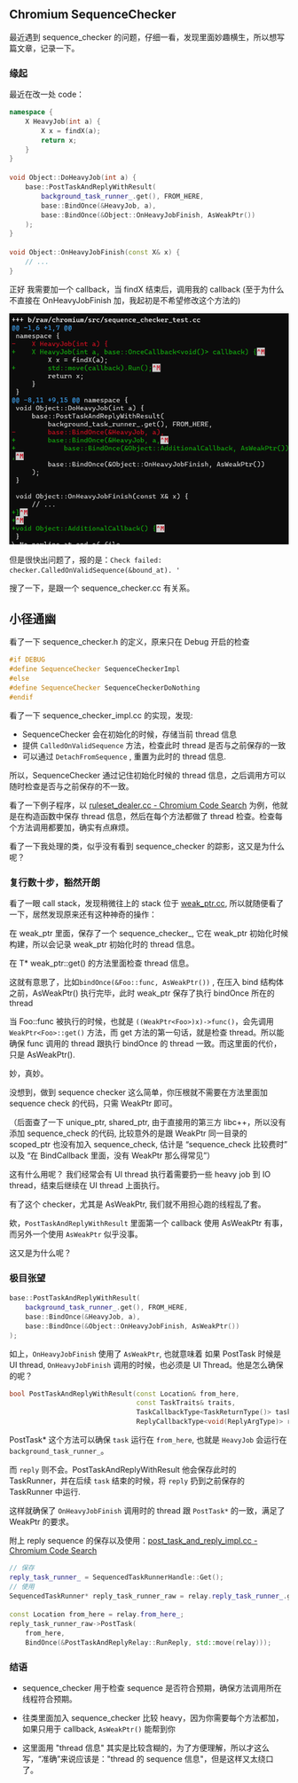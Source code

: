 ## Chromium SequenceChecker

最近遇到 sequence_checker 的问题，仔细一看，发现里面妙趣横生，所以想写篇文章，记录一下。

### 缘起

最近在改一处 code：

```c++
namespace {
    X HeavyJob(int a) {
        X x = findX(a);
        return x;
    }
}

void Object::DoHeavyJob(int a) {
    base::PostTaskAndReplyWithResult(
        background_task_runner_.get(), FROM_HERE,
        base::BindOnce(&HeavyJob, a),
        base::BindOnce(&Object::OnHeavyJobFinish, AsWeakPtr())
    );
}

void Object::OnHeavyJobFinish(const X& x) {
    // ...
}
```

正好 我需要加一个 callback，当 findX 结束后，调用我的 callback (至于为什么不直接在 OnHeavyJobFinish 加，我起初是不希望修改这个方法的)

![image-20220111155012520](res/sequence_checker_patch.png)

但是很快出问题了，报的是：`Check failed: checker.CalledOnValidSequence(&bound_at). '`

搜了一下，是跟一个 sequence_checker.cc 有关系。



## 小径通幽

看了一下 sequence_checker.h 的定义，原来只在 Debug 开启的检查

```c++
#if DEBUG
#define SequenceChecker SequenceCheckerImpl
#else
#define SequenceChecker SequenceCheckerDoNothing
#endif
```

看了一下 sequence_checker_impl.cc 的实现，发现:

* SequenceChecker 会在初始化的时候，存储当前 thread 信息
* 提供 `CalledOnValidSequence` 方法，检查此时 thread 是否与之前保存的一致
* 可以通过 `DetachFromSequence` , 重置为此时的 thread 信息.

所以，SequenceChecker 通过记住初始化时候的 thread 信息，之后调用方可以随时检查是否与之前保存的不一致。

看了一下例子程序，以 [ruleset_dealer.cc - Chromium Code Search](https://source.chromium.org/chromium/chromium/src/+/main:components/subresource_filter/content/common/ruleset_dealer.cc;bpv=1;bpt=1) 为例，他就是在构造函数中保存 thread 信息，然后在每个方法都做了 thread 检查。检查每个方法调用都要加，确实有点麻烦。

看了一下我处理的类，似乎没有看到 sequence_checker 的踪影，这又是为什么呢？



### 复行数十步，豁然开朗

看了一眼 call stack，发现稍微往上的 stack 位于 [weak_ptr.cc](https://source.chromium.org/chromium/chromium/src/+/main:base/memory/weak_ptr.cc), 所以就随便看了一下，居然发现原来还有这种神奇的操作：

在 weak_ptr 里面，保存了一个 sequence_checker_, 它在 weak_ptr 初始化时候构建，所以会记录 weak_ptr 初始化时的 thread 信息。

在 T* weak_ptr::get() 的方法里面检查 thread 信息。

这就有意思了，比如`bindOnce(&Foo::func, AsWeakPtr())` , 在压入 bind 结构体之前，AsWeakPtr() 执行完毕，此时 weak_ptr 保存了执行 bindOnce 所在的 thread

当 Foo::func 被执行的时候，也就是 `((WeakPtr<Foo>)x)->func()`，会先调用 `WeakPtr<Foo>::get()` 方法，而 get 方法的第一句话，就是检查 thread。所以能确保 func 调用的 thread 跟执行 bindOnce 的 thread 一致。而这里面的代价，只是 AsWeakPtr().

妙，真妙。

没想到，做到 sequence checker 这么简单，你压根就不需要在方法里面加 sequence check 的代码，只需 WeakPtr 即可。

（后面查了一下 unique_ptr, shared_ptr, 由于直接用的第三方 libc++，所以没有添加 sequence_check 的代码, 比较意外的是跟 WeakPtr 同一目录的 scoped_ptr 也没有加入 sequence_check, 估计是 “sequence_check 比较费时” 以及 “在 BindCallback 里面，没有 WeakPtr 那么得常见”）

这有什么用呢？ 我们经常会有 UI thread 执行着需要扔一些 heavy job 到 IO thread，结束后继续在 UI thread 上面执行。

有了这个 checker，尤其是 AsWeakPtr, 我们就不用担心跑的线程乱了套。



欸，`PostTaskAndReplyWithResult` 里面第一个 callback 使用 AsWeakPtr 有事，而另外一个使用 `AsWeakPtr` 似乎没事。

这又是为什么呢？



### 极目张望

```c++
base::PostTaskAndReplyWithResult(
    background_task_runner_.get(), FROM_HERE,
    base::BindOnce(&HeavyJob, a),
    base::BindOnce(&Object::OnHeavyJobFinish, AsWeakPtr())
);
```

如上，`OnHeavyJobFinish` 使用了 `AsWeakPtr`, 也就意味着 如果 PostTask 时候是 UI thread, `OnHeavyJobFinish` 调用的时候，也必须是 UI Thread。他是怎么确保的呢？

```c++
bool PostTaskAndReplyWithResult(const Location& from_here,
                                const TaskTraits& traits,
                                TaskCallbackType<TaskReturnType()> task,
                                ReplyCallbackType<void(ReplyArgType)> reply);
```

PostTask* 这个方法可以确保 `task` 运行在 `from_here`, 也就是 `HeavyJob` 会运行在 `background_task_runner_`。

而 `reply` 则不会。PostTaskAndReplyWithResult 他会保存此时的 TaskRunner，并在后续 `task` 结束的时候，将 `reply` 扔到之前保存的 TaskRunner 中运行. 

这样就确保了 `OnHeavyJobFinish` 调用时的 thread 跟 `PostTask*` 的一致，满足了 WeakPtr 的要求。

附上 reply sequence 的保存以及使用：[post_task_and_reply_impl.cc - Chromium Code Search](https://source.chromium.org/chromium/chromium/src/+/main:base/threading/post_task_and_reply_impl.cc;l=138;drc=f934f529fdf764990c152ee4880365e33a48e1fd)

```c++
// 保存
reply_task_runner_ = SequencedTaskRunnerHandle::Get();
// 使用
SequencedTaskRunner* reply_task_runner_raw = relay.reply_task_runner_.get();

const Location from_here = relay.from_here_;
reply_task_runner_raw->PostTask(
    from_here,
    BindOnce(&PostTaskAndReplyRelay::RunReply, std::move(relay)));
```



### 结语

* sequence_checker 用于检查 sequence 是否符合预期，确保方法调用所在线程符合预期。

* 往类里面加入 sequence_checker 比较 heavy，因为你需要每个方法都加，如果只用于 callback, `AsWeakPtr()` 能帮到你

* 这里面用 "thread 信息" 其实是比较含糊的，为了方便理解，所以才这么写，“准确”来说应该是："thread 的 sequence 信息"，但是这样又太绕口了。